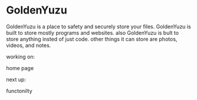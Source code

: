 # GoldenYuzu

GoldenYuzu is a place to safety and securely store your files. GoldenYuzu is built to store mostly programs and websites.
also GoldenYuzu is bult to store anything insted of just code. other things it can store are photos, videos, and notes.

working on:

home page

next up:

functonilty
